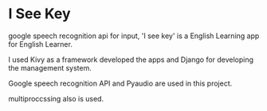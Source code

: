 # I See Key
google speech recognition api for input, 'I see key' is a English Learning app for English Learner.

I used Kivy as a framework developed the apps and Django for developing the management system.

Google speech recognition API and Pyaudio are used in this project.

multiproccssing also is used.




